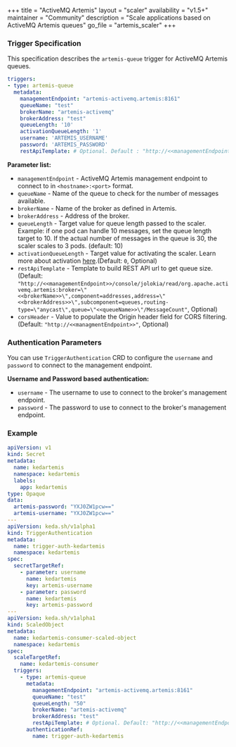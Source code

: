 +++
title = "ActiveMQ Artemis"
layout = "scaler"
availability = "v1.5+"
maintainer = "Community"
description = "Scale applications based on ActiveMQ Artemis queues"
go_file = "artemis_scaler"
+++

### Trigger Specification

This specification describes the `artemis-queue` trigger for ActiveMQ Artemis queues.

```yaml
triggers:
- type: artemis-queue
  metadata:
    managementEndpoint: "artemis-activemq.artemis:8161" 
    queueName: "test"
    brokerName: "artemis-activemq"
    brokerAddress: "test"
    queueLength: '10'
    activationQueueLength: '1'
    username: 'ARTEMIS_USERNAME'
    password: 'ARTEMIS_PASSWORD'
    restApiTemplate: # Optional. Default : "http://<<managementEndpoint>>/console/jolokia/read/org.apache.activemq.artemis:broker=\"<<brokerName>>\",component=addresses,address=\"<<brokerAddress>>\",subcomponent=queues,routing-type=\"anycast\",queue=\"<<queueName>>\"/MessageCount"
```

**Parameter list:**

- `managementEndpoint` - ActiveMQ Artemis management endpoint to connect to in `<hostname>:<port>` format.
- `queueName` - Name of the queue to check for the number of messages available.
- `brokerName` - Name of the broker as defined in Artemis.
- `brokerAddress` - Address of the broker.
- `queueLength` - Target value for queue length passed to the scaler. Example: if one pod can handle 10 messages, set the queue length target to 10. If the actual number of messages in the queue is 30, the scaler scales to 3 pods. (default: 10)
- `activationQueueLength` - Target value for activating the scaler. Learn more about activation [here](./../concepts/scaling-deployments.md#activating-and-scaling-thresholds).(Default: `0`, Optional)
- `restApiTemplate` - Template to build REST API url to get queue size. (Default: `"http://<<managementEndpoint>>/console/jolokia/read/org.apache.activemq.artemis:broker=\"<<brokerName>>\",component=addresses,address=\"<<brokerAddress>>\",subcomponent=queues,routing-type=\"anycast\",queue=\"<<queueName>>\"/MessageCount"`, Optional)
- `corsHeader` - Value to populate the Origin header field for CORS filtering. (Default: `"http://<<managmentEndpoint>>"`, Optional)
  
### Authentication Parameters

 You can use `TriggerAuthentication` CRD to configure the `username` and `password` to connect to the management endpoint.

**Username and Password based authentication:**

- `username` - The username to use to connect to the broker's management endpoint.
- `password` - The password to use to connect to the broker's management endpoint.

### Example

```yaml
apiVersion: v1
kind: Secret
metadata:
  name: kedartemis
  namespace: kedartemis
  labels:
    app: kedartemis
type: Opaque
data:
  artemis-password: "YXJ0ZW1pcw=="
  artemis-username: "YXJ0ZW1pcw=="
---
apiVersion: keda.sh/v1alpha1
kind: TriggerAuthentication
metadata:
  name: trigger-auth-kedartemis
  namespace: kedartemis
spec:
  secretTargetRef:
    - parameter: username
      name: kedartemis
      key: artemis-username
    - parameter: password
      name: kedartemis
      key: artemis-password
---
apiVersion: keda.sh/v1alpha1
kind: ScaledObject
metadata:
  name: kedartemis-consumer-scaled-object
  namespace: kedartemis
spec:
  scaleTargetRef:
    name: kedartemis-consumer
  triggers:
    - type: artemis-queue
      metadata:
        managementEndpoint: "artemis-activemq.artemis:8161"
        queueName: "test"
        queueLength: "50"
        brokerName: "artemis-activemq"
        brokerAddress: "test"
        restApiTemplate: # Optional. Default: "http://<<managementEndpoint>>/console/jolokia/read/org.apache.activemq.artemis:broker=\"<<brokerName>>\",component=addresses,address=\"<<brokerAddress>>\",subcomponent=queues,routing-type=\"anycast\",queue=\"<<queueName>>\"/MessageCount"
      authenticationRef:
        name: trigger-auth-kedartemis
```